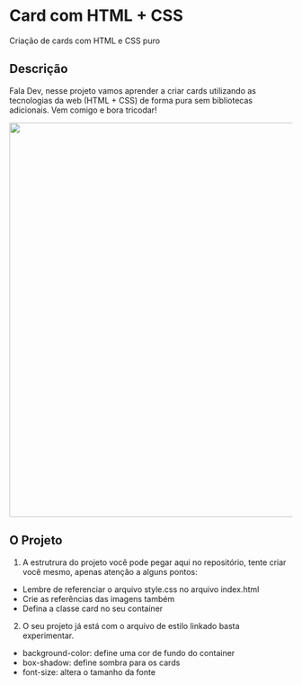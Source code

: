 # Card com HTML + CSS
Criação de cards com HTML e CSS puro

## Descrição
Fala Dev, nesse projeto vamos aprender a criar cards utilizando as tecnologias da web (HTML + CSS) de forma pura sem bibliotecas adicionais.
Vem comigo e bora tricodar!

<div>
  <img src="https://user-images.githubusercontent.com/85141942/233807078-56be2105-d076-4047-b53a-51c7619a1f07.png" width="700px">
</div>

## O Projeto
1. A estrutrura do projeto você pode pegar aqui no repositório, tente criar você mesmo, apenas atenção a alguns pontos:
- Lembre de referenciar o arquivo style.css no arquivo index.html
- Crie as referências das imagens também
- Defina a classe card no seu container <div class="card">
2. O seu projeto já está com o arquivo de estilo linkado basta experimentar.
- background-color: define uma cor de fundo do container
- box-shadow: define sombra para os cards
- font-size: altera o tamanho da fonte
